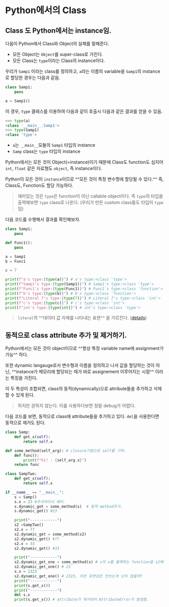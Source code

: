 # Python에서의 Class

## Class 도 Python에서는 instance임.

다음이 Python에서 Class와 Object의 실체를 말해준다.

* 모든 Object는 `Object`를 super-class로 가진다.
* 모든 Class는 `type`이라는 Class의 instance이다.

우리가 `Samp1` 이라는 class를 정의하고, `a`라는 이름의 variable을 `Samp1`의 instance로 할당한 경우는 다음과 같음.

```python
class Samp1:
    pass

a = Samp1()
```

이 경우, `type` 클래스를 이용하여 다음과 같이 호출시 다음과 같은 결과를 얻을 수 있음.

```python
>>> type(a)
<class '__main__.Samp1'>
>>> type(Samp1)
<class 'type'>
```

* `a`는 `__main__`모듈의 `Samp1` 타입의 instance
* `Samp` class는 `type` 타입의 instance

Python에서는 모든 것이 Object(=instance)이기 때문에 Class도 function도 심지어 `int`, `float` 같은 자료형도 `object`, 즉 instance이다.  
  
Python이 모든 것이 `instance`이므로 ^^모든 것이 특정 변수명에 할당될 수 있다.^^
즉, Class도, Function도 할당 가능하다.

> 재미있는 것은 `type`은 function이 아닌 callable object이다. 즉 `type`의 타입을 출력해보면 `type` class로 나온다. (우리가 만든 custom class들도 타입이 `type`임)

다음 코드를 수행해서 결과를 확인해보자.

```python
class Samp1:
    pass

def Func1():
    pass

a = Samp1
b = Func1

c = 7

print(f"a's type:{type(a)}") # a's type:<class 'type'>
print(f"Samp1's type:{type(Samp1)}") # Samp1's type:<class 'type'>
print(f"Func1's type:{type(Func1)}") # Func1's type:<class 'function'>
print(f"b's type:{type(b)}") # b's type:<class 'function'>
print(f"Literal 7's type:{type(7)}") # Literal 7's type:<class 'int'>
print(f"c's type:{type(c)}") # c's type:<class 'int'>
print(f"int's type:{type(int)}") # int's type:<class 'type'>
```

> `literal`의 ^^데이터 값 자체를 나타내는 표현^^ 을 가르킨다. ([details](https://dsaint31.tistory.com/entry/Basic-Literal))

## 동적으로 class attribute 추가 및 제거하기.

Python에서는 모든 것이 object이므로 ^^항상 특정 variable name에 assignment가 가능^^ 하다. 

또한 dynamic langauge로서 변수형과 이름을 정의하고 나서 값을 할당하는 것이 아닌, ^^instance가 메모리에 할당되는 때가 바로 assignement 이루어지는 시점^^ 이라는 특징을 가진다.  

이 두 특성이 조합되면, class의 동적(dynamically)으로 attribute들을 추가하고 삭제할 수 있게 된다.

> 하지만 권하지 않는다. 이를 사용하다보면 정말 debug가 어렵다.

다음 코드를 보면, 동적으로 class에 attribute들을 추가하고 있다. `del`을 사용한다면 동적으로 제거도 된다.

```Python
class Samp:
    def get_x(self):
        return self.x

def some_method(self_arg): # closure기법으로 self를 기억.
    def func():
        print(f"hi! : {self_arg.x}")
    return func

class SampTwo:
    def get_x(self):
        return self.x

if __name__ == "__main__":
    s = Samp()
    s.x = 23 #주석처리시 에러.
    s.dynamic_get = some_method(s)  # 동적 method추가.
    s.dynamic_get() #23

    print("------------")
    s2 =SampTwo()
    s2.x = 77
    s2.dynamic_get = some_method(s2)
    s2.dynamic_get() #77
    s2.x = 33
    s2.dynamic_get() #33

    print("------------")
    s2.dynamic_get_one = some_method(s) # s의 x를 출력하는 function을 s2메서드로 등록.
    s2.dynamic_get_one() # 23
    s.x = 2323
    s2.dynamic_get_one() # 2323, 이런 유연성은 안쓰는게 낫지 않을까?
    print("------------")
    print(s.get_x())
    print("------------")
    del s.x
    print(s.get_x()) # attribute가 제거되어 AttributeError가 발생함.
```
